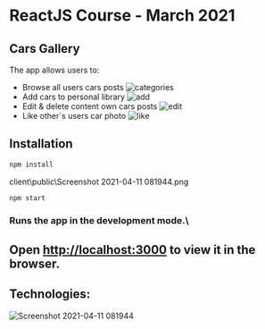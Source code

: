 # ReactJS Course - March 2021

## Cars Gallery

The app allows users to:

- Browse all users cars posts
  ![categories](https://user-images.githubusercontent.com/73936691/115106318-c6787700-9f6c-11eb-9a63-6d8dfc2d50b6.png)
- Add cars to personal library
  ![add](https://user-images.githubusercontent.com/73936691/115106325-d5f7c000-9f6c-11eb-947f-aa8688d5ef98.png)
- Edit & delete content own cars posts
  ![edit](https://user-images.githubusercontent.com/73936691/115106341-eb6cea00-9f6c-11eb-9e92-5e64d3c48994.png)
- Like other`s users car photo
  ![like](https://user-images.githubusercontent.com/73936691/115106358-fe7fba00-9f6c-11eb-8741-39926d4973e0.png)

## Installation

```bash
npm install
```

client\public\Screenshot 2021-04-11 081944.png

```bash
npm start
```

### Runs the app in the development mode.\

## Open [http://localhost:3000](http://localhost:3000) to view it in the browser.

## Technologies:

![Screenshot 2021-04-11 081944](https://user-images.githubusercontent.com/73936691/114293819-fc67b800-9aa1-11eb-8049-1652eae17d6f.png)
